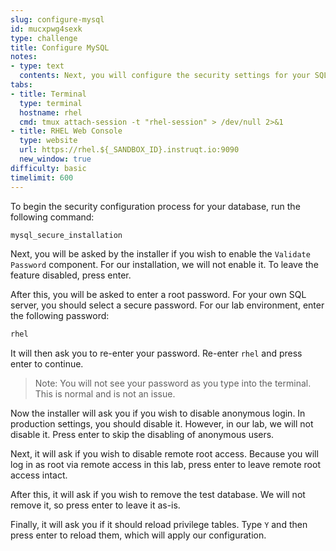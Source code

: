 ```yaml
---
slug: configure-mysql
id: mucxpwg4sexk
type: challenge
title: Configure MySQL
notes:
- type: text
  contents: Next, you will configure the security settings for your SQL server
tabs:
- title: Terminal
  type: terminal
  hostname: rhel
  cmd: tmux attach-session -t "rhel-session" > /dev/null 2>&1
- title: RHEL Web Console
  type: website
  url: https://rhel.${_SANDBOX_ID}.instruqt.io:9090
  new_window: true
difficulty: basic
timelimit: 600
---
```

To begin the security configuration process for your database, run the following command:
```bash
mysql_secure_installation
```

Next, you will be asked by the installer if you wish to enable the `Validate Password` component. For our installation, we will not enable it. To leave the feature disabled, press enter.

After this, you will be asked to enter a root password. For your own SQL server, you should select a secure password. For our lab environment, enter the following password:
```bash
rhel
```

It will then ask you to re-enter your password. Re-enter `rhel` and press enter to continue.

>Note: You will not see your password as you type into the terminal. This is normal and is not an issue.

Now the installer will ask you if you wish to disable anonymous login. In production settings, you should disable it. However, in our lab, we will not disable it. Press enter to skip the disabling of anonymous users.

Next, it will ask if you wish to disable remote root access. Because you will log in as root via remote access in this lab, press enter to leave remote root access intact.

After this, it will ask if you wish to remove the test database. We will not remove it, so press enter to leave it as-is.

Finally, it will ask you if it should reload privilege tables. Type `Y` and then press enter to reload them, which will apply our configuration.